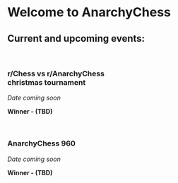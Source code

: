 # Welcome to AnarchyChess

## Current and upcoming events:

<br>

### **r/Chess vs r/AnarchyChess <br> christmas tournament** <br>

<sm>*Date coming soon*</sm>

**Winner - (TBD)**

<br>

### **AnarchyChess 960**

<sm>*Date coming soon*</sm>

**Winner - (TBD)**